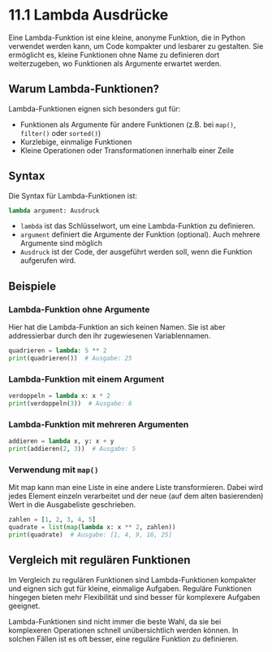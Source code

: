 # 11.1 Lambda Ausdrücke

<!-- erster entwurf erstellt mit claude.ai -->


Eine Lambda-Funktion ist eine kleine, anonyme Funktion, die in Python verwendet werden kann, um Code kompakter und lesbarer zu gestalten. Sie ermöglicht es, kleine Funktionen ohne Name zu definieren dort  weiterzugeben, wo Funktionen als Argumente erwartet werden.

## Warum Lambda-Funktionen?


Lambda-Funktionen eignen sich besonders gut für:

- Funktionen als Argumente für andere Funktionen (z.B. bei `map()`, `filter()` oder `sorted()`)
- Kurzlebige, einmalige Funktionen
- Kleine Operationen oder Transformationen innerhalb einer Zeile

## Syntax

Die Syntax für Lambda-Funktionen ist:

```python
lambda argument: Ausdruck
```

- `lambda` ist das Schlüsselwort, um eine Lambda-Funktion zu definieren.
- `argument` definiert die Argumente der Funktion (optional). Auch mehrere Argumente sind möglich
- `Ausdruck` ist der Code, der ausgeführt werden soll, wenn die Funktion aufgerufen wird.

## Beispiele

### Lambda-Funktion ohne Argumente

Hier hat die Lambda-Funktion an sich keinen Namen. Sie ist aber addressierbar durch den ihr zugewiesenen Variablennamen.

```python
quadrieren = lambda: 5 ** 2
print(quadrieren())  # Ausgabe: 25
```

### Lambda-Funktion mit einem Argument

```python
verdoppeln = lambda x: x * 2
print(verdoppeln(3))  # Ausgabe: 6
```

### Lambda-Funktion mit mehreren Argumenten

```python
addieren = lambda x, y: x + y
print(addieren(2, 3))  # Ausgabe: 5
```

### Verwendung mit `map()`

Mit map kann man eine Liste in eine andere Liste transformieren. Dabei wird jedes Element einzeln verarbeitet und der neue (auf dem alten basierenden) Wert in die Ausgabeliste geschrieben.

```python
zahlen = [1, 2, 3, 4, 5]
quadrate = list(map(lambda x: x ** 2, zahlen))
print(quadrate)  # Ausgabe: [1, 4, 9, 16, 25]
```

## Vergleich mit regulären Funktionen

Im Vergleich zu regulären Funktionen sind Lambda-Funktionen kompakter und eignen sich gut für kleine, einmalige Aufgaben. Reguläre Funktionen hingegen bieten mehr Flexibilität und sind besser für komplexere Aufgaben geeignet.

Lambda-Funktionen sind nicht immer die beste Wahl, da sie bei komplexeren Operationen schnell unübersichtlich werden können. In solchen Fällen ist es oft besser, eine reguläre Funktion zu definieren.
```
